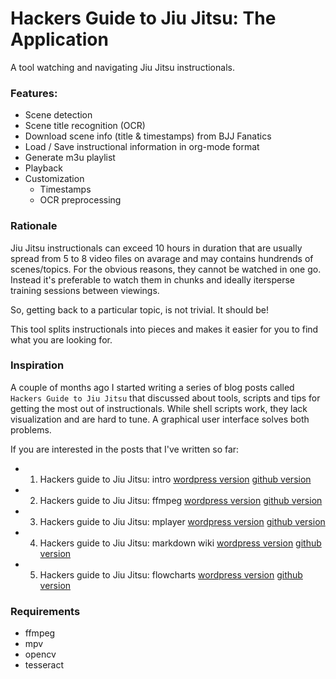 # Hackers Guide to Jiu Jitsu: The Application

A tool watching and navigating Jiu Jitsu instructionals.

### Features:

- Scene detection
- Scene title recognition (OCR)
- Download scene info (title & timestamps) from BJJ Fanatics
- Load / Save instructional information in org-mode format
- Generate m3u playlist
- Playback
- Customization
  - Timestamps
  - OCR preprocessing 

### Rationale

Jiu Jitsu instructionals can exceed 10 hours in duration that are usually spread from 5 to 8 video files on avarage and may contains hundrends of scenes/topics.
For the obvious reasons, they cannot be watched in one go. Instead it's preferable to watch them in chunks and ideally
itersperse training sessions between viewings. 

So, getting back to a particular topic, is not trivial. It should be!

This tool splits instructionals into pieces and makes it easier for you to find what you are looking for.

### Inspiration

A couple of months ago I started writing a series of blog posts called `Hackers Guide to Jiu Jitsu` that discussed about tools, scripts and tips for getting the most out of 
instructionals. While shell scripts work, they lack visualization and are hard to tune. A graphical user interface solves both problems.

If you are interested in the posts that I've written so far:

- 01. Hackers guide to Jiu Jitsu: intro [wordpress version](https://iocanel.com/2021/08/hackers-guide-to-jiu-jitsu)  [github version](https://github.com/iocanel/blog/tree/master/hackers-guide-to-jiu-jitsu-01-intro)
- 02. Hackers guide to Jiu Jitsu: ffmpeg [wordpress version](https://iocanel.com/2021/08/hackers-guide-to-jiu-jitsu-ffmpeg) [github version](https://github.com/iocanel/blog/tree/master/hackers-guide-to-jiu-jitsu-02-ffmpeg)
- 03. Hackers guide to Jiu Jitsu: mplayer [wordpress version](https://iocanel.com/2021/08/hackers-guide-to-jiu-jitsu-mplayer) [github version](https://github.com/iocanel/blog/tree/master/hackers-guide-to-jiu-jitsu-03-mplayer)
- 04. Hackers guide to Jiu Jitsu: markdown wiki [wordpress version](https://iocanel.com/2021/08/hackers-guide-to-jiu-jitsu-markdown-wiki) [github version](https://github.com/iocanel/blog/tree/master/hackers-guide-to-jiu-jitsu-04-markdown-wiki)
- 05. Hackers guide to Jiu Jitsu: flowcharts [wordpress version](https://iocanel.com/2022/01/hackers-guide-to-jiu-jitsu-flowcharts) [github version](https://github.com/iocanel/blog/tree/master/hackers-guide-to-jiu-jitsu-05-flowcharts)

### Requirements

- ffmpeg
- mpv 
- opencv
- tesseract


